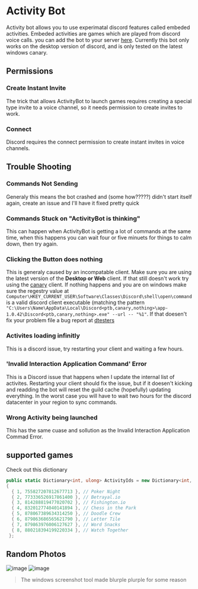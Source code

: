 # Activity Bot
Activity bot allows you to use experimatal discord features called embeded activities. Embeded activities are games which are played from discord voice calls. you can add the bot to your server [here](https://discord.com/api/oauth2/authorize?client_id=895378477052751883&permissions=1048577&scope=bot%20applications.commands). Currently this bot only works on the desktop version of discord, and is only tested on the latest windows canary. 
## Permissions
### Create Instant Invite
The trick that allows ActivityBot to launch games requires creating a special type invite to a voice channel, so it needs permission to create invites to work.
### Connect
Discord requires the connect permission to create instant invites in voice channels. 
## Trouble Shooting
### Commands Not Sending
Generaly this means the bot crashed and (some how?????) didn't start itself again, create an issue and I'll have it fixed pretty quick
### Commands Stuck on "ActivityBot is thinking"
This can happen when ActivityBot is getting a lot of commands at the same time, when this happens you can wait four or five minuets for things to calm down, then try again.
### Clicking the Button does nothing
This is generaly caused by an incompatable client. Make sure you are using the latest version of the **Desktop or Web** client. If that still doesn't work try using the [canary](https://support.discord.com/hc/en-us/articles/360035675191-Discord-Testing-Clients) client. If nothing happens and you are on windows make sure the regestry value at `Computer\HKEY_CURRENT_USER\Software\Classes\Discord\shell\open\command` is a valid discord client executable (matching the pattern `"C:\Users\Name\AppData\Local\Discord<ptb,canary,nothing>\app-1.0.42\Discord<ptb,canary,nothing>.exe" --url -- "%1"`. If that doesen't fix your problem file a bug report at [dtesters](https://discord.gg/discord-testers) 
### Activites loading infinitly
This is a discord issue, try restarting your client and waiting a few hours.
### 'Invalid Interaction Application Command' Error
This is a Discord issue that happens when I update the internal list of activites. Restarting your client should fix the issue, but if it doesen't kicking and readding the bot will reset the guild cache (hopefully) updating everything. In the worst case you will have to wait two hours for the discord datacenter in your region to sync commands.
### Wrong Activity being launched
This has the same cuase and sollution as the Invalid Interaction Application Commad Error.
## supported games
Check out this dictionary
```cs
public static Dictionary<int, ulong> ActivityIds = new Dictionary<int, ulong>
{
  { 1, 755827207812677713 }, // Poker Night
  { 2, 773336526917861400 }, // Betrayal.io
  { 3, 814288819477020702 }, // Fishington.io
  { 4, 832012774040141894 }, // Chess in the Park
  { 5, 878067389634314250 }, // Doodle Crew
  { 6, 879863686565621790 }, // Letter Tile
  { 7, 879863976006127627 }, // Word Snacks
  { 8, 880218394199220334 }, // Watch Together
 };
 ```
## Random Photos
![image](https://user-images.githubusercontent.com/80918250/136310677-136c6db1-df24-49de-93b3-10447942e9e4.png)
![image](https://user-images.githubusercontent.com/80918250/136310710-4bcab1f8-aac6-4432-a046-321fc51c7723.png)
> The windows screenshot tool made blurple plurple for some reason
